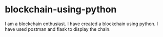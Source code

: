 # blockchain-using-python

I am a blockchain enthusiast.
I have created a blockchain using python.
I have used postman and flask to display the chain.
